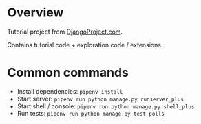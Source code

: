 # Overview

Tutorial project from [DjangoProject.com](https://docs.djangoproject.com/en/3.0/intro/tutorial01/).

Contains tutorial code + exploration code / extensions.

# Common commands

- Install dependencies: `pipenv install`
- Start server: `pipenv run python manage.py runserver_plus`
- Start shell / console: `pipenv run python manage.py shell_plus` 
- Run tests: `pipenv run python manage.py test polls`